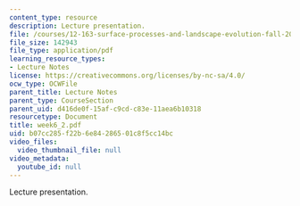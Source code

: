 ```yaml
---
content_type: resource
description: Lecture presentation.
file: /courses/12-163-surface-processes-and-landscape-evolution-fall-2004/b07cc285f22b6e84286501c8f5cc14bc_week6_2.pdf
file_size: 142943
file_type: application/pdf
learning_resource_types:
- Lecture Notes
license: https://creativecommons.org/licenses/by-nc-sa/4.0/
ocw_type: OCWFile
parent_title: Lecture Notes
parent_type: CourseSection
parent_uid: d416de0f-15af-c9cd-c83e-11aea6b10318
resourcetype: Document
title: week6_2.pdf
uid: b07cc285-f22b-6e84-2865-01c8f5cc14bc
video_files:
  video_thumbnail_file: null
video_metadata:
  youtube_id: null
---
```

Lecture presentation.